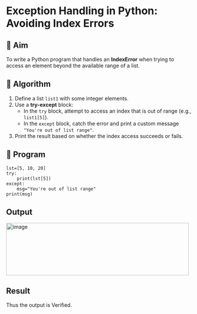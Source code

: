 # Exception Handling in Python: Avoiding Index Errors

## 🎯 Aim
To write a Python program that handles an **IndexError** when trying to access an element beyond the available range of a list.

## 🧠 Algorithm
1. Define a list `list1` with some integer elements.
2. Use a **try-except** block:
   - In the `try` block, attempt to access an index that is out of range (e.g., `list1[5]`).
   - In the `except` block, catch the error and print a custom message `"You're out of list range"`.
3. Print the result based on whether the index access succeeds or fails.

## 🧾 Program
~~~
lst=[5, 10, 20]
try:
    print(lst[5])
except:
    msg="You're out of list range"
print(msg)
~~~

## Output
<img width="495" height="142" alt="image" src="https://github.com/user-attachments/assets/388f0cc5-4346-4a29-81a3-052f1434196a" />


## Result
Thus the output is Verified.
